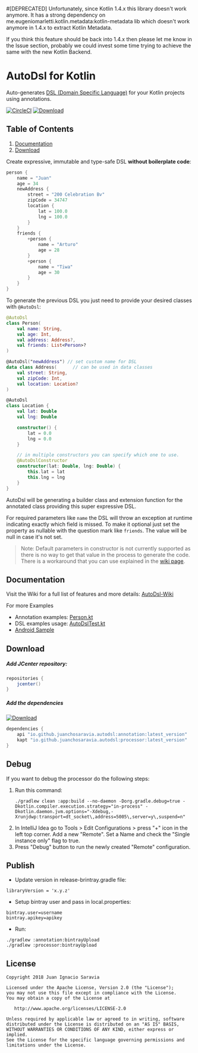 #[DEPRECATED]
Unfortunately, since Kotlin 1.4.x this library doesn't work anymore. It has a strong dependency on me.eugeniomarletti.kotlin.metadata:kotlin-metadata 
lib which doesn't work anymore in 1.4.x to extract Kotlin Metadata.

If you think this feature should be back into 1.4.x then please let me know in the Issue section, 
probably we could invest some time trying to achieve the same with the new Kotlin Backend.

# AutoDsl for Kotlin
Auto-generates [DSL (Domain Specific Language)](https://en.wikipedia.org/wiki/Domain-specific_language) 
for your Kotlin projects using annotations.

[![CircleCI](https://circleci.com/gh/juanchosaravia/autodsl.svg?style=svg)](https://circleci.com/gh/juanchosaravia/autodsl)
[ ![Download](https://api.bintray.com/packages/juanchosaravia/autodsl/io.github.juanchosaravia.autodsl%3Aprocessor/images/download.svg) ](https://bintray.com/juanchosaravia/autodsl/io.github.juanchosaravia.autodsl%3Aprocessor/_latestVersion)

## Table of Contents
1. [Documentation](#documentation)
2. [Download](#download)


Create expressive, immutable and type-safe DSL **without boilerplate code**:
```kotlin
person {
    name = "Juan"
    age = 34
    newAddress {
        street = "200 Celebration Bv"
        zipCode = 34747
        location {
            lat = 100.0
            lng = 100.0
        }
    }
    friends {
        +person {
            name = "Arturo"
            age = 28
        }
        +person {
            name = "Tiwa"
            age = 30
        }
    }
}
```

To generate the previous DSL you just need to provide your desired classes with `@AutoDsl`:
```kotlin
@AutoDsl
class Person(
    val name: String,
    val age: Int,
    val address: Address?,
    val friends: List<Person>?
)

@AutoDsl("newAddress") // set custom name for DSL
data class Address(      // can be used in data classes
    val street: String,
    val zipCode: Int,
    val location: Location?
)

@AutoDsl
class Location {
    val lat: Double
    val lng: Double

    constructor() {
        lat = 0.0
        lng = 0.0
    }

    // in multiple constructors you can specify which one to use.
    @AutoDslConstructor
    constructor(lat: Double, lng: Double) {
        this.lat = lat
        this.lng = lng
    }
}
```

AutoDsl will be generating a builder class and extension function for 
the annotated class providing this super expressive DSL. 

For required parameters like `name` the DSL will throw an exception at 
runtime indicating exactly which field is missed.
To make it optional just set the property as nullable with the 
question mark like `friends`. The value will be null in 
case it's not set.

> Note: Default parameters in constructor is not currently supported 
as there is no way to get that value in the process to generate the code.
There is a workaround that you can use explained in the 
[wiki page](https://github.com/juanchosaravia/autodsl/wiki#default-parameters).

## Documentation
Visit the Wiki for a full list of features and more details: [AutoDsl-Wiki](https://github.com/juanchosaravia/autodsl/wiki)

For more Examples
- Annotation examples: [Person.kt](app/src/main/kotlin/com/autodsl/app/Person.kt)
- DSL examples usage: [AutoDslTest.kt](app/src/test/kotlin/com/autodsl/app/AutoDslTest.kt)
- [Android Sample](samples/android-autodsl/README.md)

## Download

##### Add JCenter repository:
```groovy
repositories {
    jcenter()
}
```

##### Add the dependencies
[ ![Download](https://api.bintray.com/packages/juanchosaravia/autodsl/io.github.juanchosaravia.autodsl%3Aprocessor/images/download.svg) ](https://bintray.com/juanchosaravia/autodsl/io.github.juanchosaravia.autodsl%3Aprocessor/_latestVersion)
```groovy
dependencies {
    api "io.github.juanchosaravia.autodsl:annotation:latest_version"
    kapt "io.github.juanchosaravia.autodsl:processor:latest_version"
}
```

## Debug
If you want to debug the processor do the following steps:

1. Run this command:
    ```text
    ./gradlew clean :app:build --no-daemon -Dorg.gradle.debug=true -Dkotlin.compiler.execution.strategy="in-process" -Dkotlin.daemon.jvm.options="-Xdebug,-Xrunjdwp:transport=dt_socket\,address=5005\,server=y\,suspend=n"
    ```
2. In IntelliJ Idea go to Tools > Edit Configurations > press "+" icon in the left top corner.
Add a new "Remote". Set a Name and check the "Single instance only" flag to true.
3. Press "Debug" button to run the newly created "Remote" configuration.

## Publish
* Update version in release-brintray.gradle file:
```text 
libraryVersion = 'x.y.z'
```
* Setup bintray user and pass in local.properties:
```text
bintray.user=username
bintray.apikey=apikey
```
* Run:
```
./gradlew :annotation:bintrayUpload
./gradlew :processor:bintrayUpload
```


## License
        
    Copyright 2018 Juan Ignacio Saravia
    
    Licensed under the Apache License, Version 2.0 (the "License");
    you may not use this file except in compliance with the License.
    You may obtain a copy of the License at
    
       http://www.apache.org/licenses/LICENSE-2.0
    
    Unless required by applicable law or agreed to in writing, software
    distributed under the License is distributed on an "AS IS" BASIS,
    WITHOUT WARRANTIES OR CONDITIONS OF ANY KIND, either express or implied.
    See the License for the specific language governing permissions and
    limitations under the License.  
